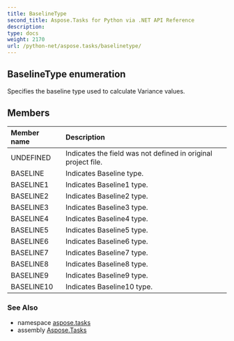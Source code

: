 ```yaml
---
title: BaselineType
second_title: Aspose.Tasks for Python via .NET API Reference
description: 
type: docs
weight: 2170
url: /python-net/aspose.tasks/baselinetype/
---
```


## BaselineType enumeration

Specifies the baseline type used to calculate Variance values.

## Members
| Member name | Description |
| :- | :- |
|UNDEFINED|Indicates the field was not defined in original project file.|
|BASELINE|Indicates Baseline type.|
|BASELINE1|Indicates Baseline1 type.|
|BASELINE2|Indicates Baseline2 type.|
|BASELINE3|Indicates Baseline3 type.|
|BASELINE4|Indicates Baseline4 type.|
|BASELINE5|Indicates Baseline5 type.|
|BASELINE6|Indicates Baseline6 type.|
|BASELINE7|Indicates Baseline7 type.|
|BASELINE8|Indicates Baseline8 type.|
|BASELINE9|Indicates Baseline9 type.|
|BASELINE10|Indicates Baseline10 type.|

### See Also

* namespace [aspose.tasks](/tasks/python-net/aspose.tasks/)
* assembly [Aspose.Tasks](/tasks/python-net/)


